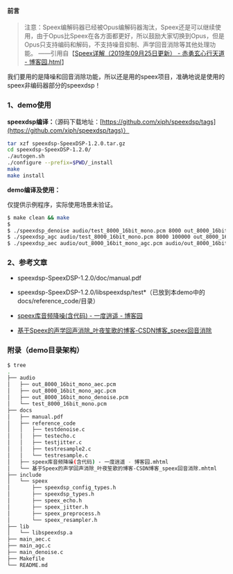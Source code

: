 #### 前言

> 注意：Speex编解码器已经被Opus编解码器淘汰，Speex还是可以继续使用，由于Opus比Speex在各方面都更好，所以鼓励大家切换到Opus，但是Opus只支持编码和解码，不支持噪音抑制、声学回音消除等其他处理功能。 ——引用自【[Speex详解（2019年09月25日更新） - 赤勇玄心行天道 - 博客园.html](https://www.cnblogs.com/gaoyaguo/p/5032920.html)】

我们要用的是降噪和回音消除功能，所以还是用的speex项目，准确地说是使用的speex非编码器部分的speexdsp！



### 1、demo使用

**speexdsp编译：**（源码下载地址：[https://github.com/xiph/speexdsp/tags](https://github.com/xiph/speexdsp/tags)）

```bash
tar xzf speexdsp-SpeexDSP-1.2.0.tar.gz
cd speexdsp-SpeexDSP-1.2.0/
./autogen.sh
./configure --prefix=$PWD/_install
make
make install
```

**demo编译及使用：**

仅提供示例程序，实际使用场景未验证。

```bash
$ make clean && make
$ 
$ ./speexdsp_denoise audio/test_8000_16bit_mono.pcm 8000 out_8000_16bit_mono_denoise.pcm
$ ./speexdsp_agc audio/test_8000_16bit_mono.pcm 8000 100000 out_8000_16bit_mono_agc.pcm
$ ./speexdsp_aec audio/out_8000_16bit_mono_agc.pcm audio/out_8000_16bit_mono_denoise.pcm 8000 out_8000_16bit_mono_aec.pcm
```



### 2、参考文章

 - speexdsp-SpeexDSP-1.2.0/doc/manual.pdf

 - speexdsp-SpeexDSP-1.2.0/libspeexdsp/test*（已放到本demo中的docs/reference\_code/目录）

 - [speex库音频降噪(含代码) - 一度逍遥 - 博客园](https://www.cnblogs.com/riddick/p/6959390.html)

 - [基于Speex的声学回声消除\_叶夜笙歌的博客-CSDN博客\_speex回音消除](https://blog.csdn.net/YJJat1989/article/details/19915381)



### 附录（demo目录架构）

```bash
$ tree
.
├── audio
│   ├── out_8000_16bit_mono_aec.pcm
│   ├── out_8000_16bit_mono_agc.pcm
│   ├── out_8000_16bit_mono_denoise.pcm
│   └── test_8000_16bit_mono.pcm
├── docs
│   ├── manual.pdf
│   ├── reference_code
│   │   ├── testdenoise.c
│   │   ├── testecho.c
│   │   ├── testjitter.c
│   │   ├── testresample2.c
│   │   └── testresample.c
│   ├── speex库音频降噪(含代码) - 一度逍遥 - 博客园.mhtml
│   └── 基于Speex的声学回声消除_叶夜笙歌的博客-CSDN博客_speex回音消除.mhtml
├── include
│   └── speex
│       ├── speexdsp_config_types.h
│       ├── speexdsp_types.h
│       ├── speex_echo.h
│       ├── speex_jitter.h
│       ├── speex_preprocess.h
│       └── speex_resampler.h
├── lib
│   └── libspeexdsp.a
├── main_aec.c
├── main_agc.c
├── main_denoise.c
├── Makefile
└── README.md
```

